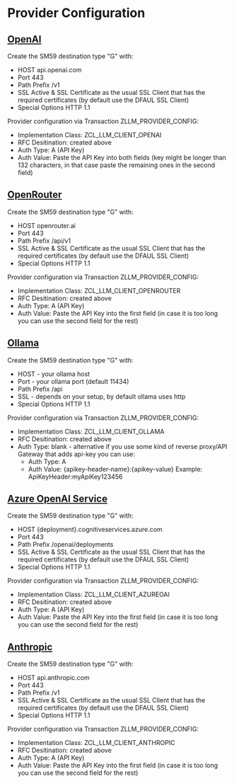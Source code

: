 # Provider Configuration

## [OpenAI](https://openai.com/)
Create the SM59 destination type "G" with:
- HOST api.openai.com
- Port 443
- Path Prefix /v1
- SSL Active & SSL Certificate as the usual SSL Client that has the required certificates (by default use the DFAUL SSL Client)
- Special Options HTTP 1.1

Provider configuration via Transaction ZLLM_PROVIDER_CONFIG:
- Implementation Class: ZCL_LLM_CLIENT_OPENAI
- RFC Desitination: created above
- Auth Type: A (API Key)
- Auth Value: Paste the API Key into both fields (key might be longer than 132 characters, in that case paste the remaining ones in the second field)

## [OpenRouter](https://openrouter.ai/)
Create the SM59 destination type "G" with:
- HOST openrouter.ai
- Port 443
- Path Prefix /api/v1
- SSL Active & SSL Certificate as the usual SSL Client that has the required certificates (by default use the DFAUL SSL Client)
- Special Options HTTP 1.1

Provider configuration via Transaction ZLLM_PROVIDER_CONFIG:
- Implementation Class: ZCL_LLM_CLIENT_OPENROUTER
- RFC Desitination: created above
- Auth Type: A (API Key)
- Auth Value: Paste the API Key into the first field (in case it is too long you can use the second field for the rest)

## [Ollama](https://ollama.com/)
Create the SM59 destination type "G" with:
- HOST - your ollama host
- Port - your ollama port (default 11434)
- Path Prefix /api
- SSL - depends on your setup, by default ollama uses http
- Special Options HTTP 1.1

Provider configuration via Transaction ZLLM_PROVIDER_CONFIG:
- Implementation Class: ZCL_LLM_CLIENT_OLLAMA
- RFC Desitination: created above
- Auth Type: blank - alternative if you use some kind of reverse proxy/API Gateway that adds api-key you can use:
    - Auth Type: A
    - Auth Value: {apikey-header-name}:{apikey-value} Example: ApiKeyHeader:myApiKey123456

## [Azure OpenAI Service](https://azure.microsoft.com/de-de/products/ai-services/openai-service)
Create the SM59 destination type "G" with:
- HOST {deployment}.cognitiveservices.azure.com
- Port 443
- Path Prefix /openai/deployments
- SSL Active & SSL Certificate as the usual SSL Client that has the required certificates (by default use the DFAUL SSL Client)
- Special Options HTTP 1.1

Provider configuration via Transaction ZLLM_PROVIDER_CONFIG:
- Implementation Class: ZCL_LLM_CLIENT_AZUREOAI
- RFC Desitination: created above
- Auth Type: A (API Key)
- Auth Value: Paste the API Key into the first field (in case it is too long you can use the second field for the rest)

## [Anthropic](https://docs.anthropic.com/en/home)
Create the SM59 destination type "G" with:
- HOST api.anthropic.com
- Port 443
- Path Prefix /v1
- SSL Active & SSL Certificate as the usual SSL Client that has the required certificates (by default use the DFAUL SSL Client)
- Special Options HTTP 1.1

Provider configuration via Transaction ZLLM_PROVIDER_CONFIG:
- Implementation Class: ZCL_LLM_CLIENT_ANTHROPIC
- RFC Desitination: created above
- Auth Type: A (API Key)
- Auth Value: Paste the API Key into the first field (in case it is too long you can use the second field for the rest)